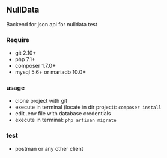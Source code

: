 

## NullData

Backend for json api for nulldata test

### Require
- git 2.10+
- php 7.1+
- composer 1.7.0+
- mysql 5.6+ or mariadb 10.0+

### usage
- clone project with git
- execute in terminal (locate in dir project): ```composer install```
- edit .env file with database credentials
- execute in terminal: ```php artisan migrate```

### test 
- postman or any other client
